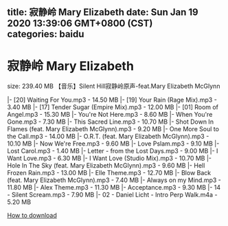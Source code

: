 
title: 寂静岭 Mary Elizabeth
date: Sun Jan 19 2020 13:39:06 GMT+0800 (CST)    
categories: baidu
---

# 寂静岭 Mary Elizabeth
size: 239.40 MB
 【音乐】Silent Hill寂静岭原声-feat.Mary Elizabeth McGlynn
 
|- [20] Waiting For You.mp3 - 14.50 MB
|- [19] Your Rain (Rage Mix).mp3 - 3.40 MB
|- [17] Tender Sugar (Empire Mix).mp3 - 12.00 MB
|- [01] Room of Angel.mp3 - 15.30 MB
|- You're Not Here.mp3 - 8.60 MB
|- When You're Gone.mp3 - 7.30 MB
|- This Sacred Line.mp3 - 10.70 MB
|- Shot Down In Flames (feat. Mary Elizabeth McGlynn).mp3 - 9.20 MB
|- One More Soul to the Call.mp3 - 14.00 MB
|- O.R.T. (feat. Mary Elizabeth McGlynn).mp3 - 10.10 MB
|- Now We're Free.mp3 - 9.60 MB
|- Love Pslam.mp3 - 9.10 MB
|- Lost Carol.mp3 - 1.40 MB
|- Letter - from the Lost Days.mp3 - 9.00 MB
|- I Want Love.mp3 - 6.30 MB
|- I Want Love (Studio Mix).mp3 - 10.70 MB
|- Hole In The Sky (feat. Mary Elizabeth McGlynn).mp3 - 9.60 MB
|- Hell Frozen Rain.mp3 - 13.00 MB
|- Elle Theme.mp3 - 12.70 MB
|- Blow Back (feat. Mary Elizabeth McGlynn).mp3 - 7.40 MB
|- Always on my Mind.mp3 - 11.80 MB
|- Alex Theme.mp3 - 11.30 MB
|- Acceptance.mp3 - 9.30 MB
|- 14 - Silent Scream.mp3 - 7.90 MB
|- 02 - Daniel Licht - Intro Perp Walk.m4a - 5.20 MB

[How to download](https://bpcam.bemobtrk.com/go/2ceec3aa-1ca2-46d6-b9ff-aaa5c184517c?jno=457)